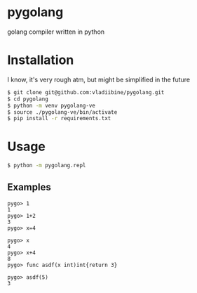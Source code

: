 # pygolang
golang compiler written in python

# Installation
I know, it's very rough atm, but might be simplified in the future
```bash
$ git clone git@github.com:vladiibine/pygolang.git
$ cd pygolang
$ python -m venv pygolang-ve
$ source ./pygolang-ve/bin/activate
$ pip install -r requirements.txt
```

# Usage
```bash
$ python -m pygolang.repl
```

Examples
--------
```
pygo> 1
1
pygo> 1+2
3
pygo> x=4

pygo> x
4
pygo> x+4
8
pygo> func asdf(x int)int{return 3}

pygo> asdf(5)
3
```
